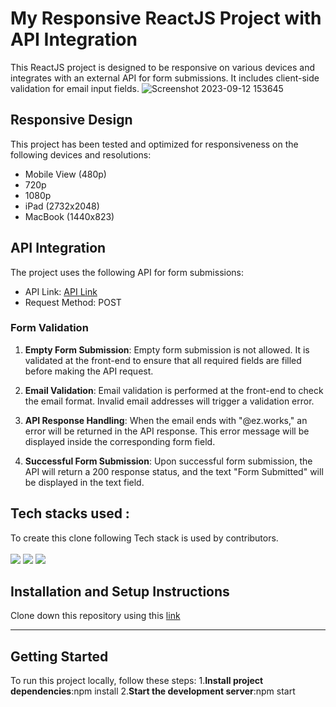 # My Responsive ReactJS Project with API Integration

This ReactJS project is designed to be responsive on various devices and integrates with an external API for form submissions. It includes client-side validation for email input fields.
![Screenshot 2023-09-12 153645](https://github.com/warriorruchi/adobe-xd-clone/assets/120272171/1cc7b609-4641-4e97-8caf-ec20dd08fe30)


## Responsive Design

This project has been tested and optimized for responsiveness on the following devices and resolutions:

- Mobile View (480p)
- 720p
- 1080p
- iPad (2732x2048)
- MacBook (1440x823)

## API Integration

The project uses the following API for form submissions:

- API Link: [API Link](http://3.228.97.110:9000/api)
- Request Method: POST

### Form Validation

1. **Empty Form Submission**: Empty form submission is not allowed. It is validated at the front-end to ensure that all required fields are filled before making the API request.

2. **Email Validation**: Email validation is performed at the front-end to check the email format. Invalid email addresses will trigger a validation error.

3. **API Response Handling**: When the email ends with "@ez.works," an error will be returned in the API response. This error message will be displayed inside the corresponding form field.

4. **Successful Form Submission**: Upon successful form submission, the API will return a 200 response status, and the text "Form Submitted" will be displayed in the text field.

## **Tech stacks used :**
To create this clone following Tech stack is used by contributors.  
<br>
<img src="https://img.shields.io/badge/reactjs-E34F26?style=for-the-badge&logo=html5&logoColor=white"/>
<img src="https://img.shields.io/badge/CSS3-1572B6?style=for-the-badge&logo=css3&logoColor=white"/>
<img src="https://img.shields.io/badge/JavaScript-323330?style=for-the-badge&logo=javascript&logoColor=F7DF1E"/>

## Installation and Setup Instructions
Clone down this repository using this <a href="https://github.com/warriorruchi/adobe-xd-clone">link</a> 
<hr/>

## Getting Started
To run this project locally, follow these steps:
1.**Install project dependencies**:npm install
2.**Start the development server**:npm start
